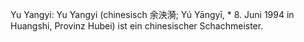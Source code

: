 Yu Yangyi: Yu Yangyi (chinesisch 余泱漪; Yú Yāngyī, * 8. Juni 1994 in Huangshi, Provinz Hubei) ist ein chinesischer Schachmeister.
